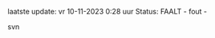 laatste update: 
vr 10-11-2023  0:28   uur 
Status: FAALT - fout - 
<div class="service R">svn</div>